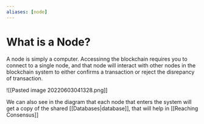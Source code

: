 ```yaml
---
aliases: [node]
---
```


# What is a Node?

A node is simply a computer. Accessinng the blockchain requires you to connect to a single node, and that node will interact with other nodes in the blockchain system to either confirms a transaction or reject the disrepancy of transaction.

![[Pasted image 20220603041328.png]]

We can also see in the diagram that each node that enters the system will get a copy of the shared [[Databases|database]], that will help in [[Reaching Consensus]]

